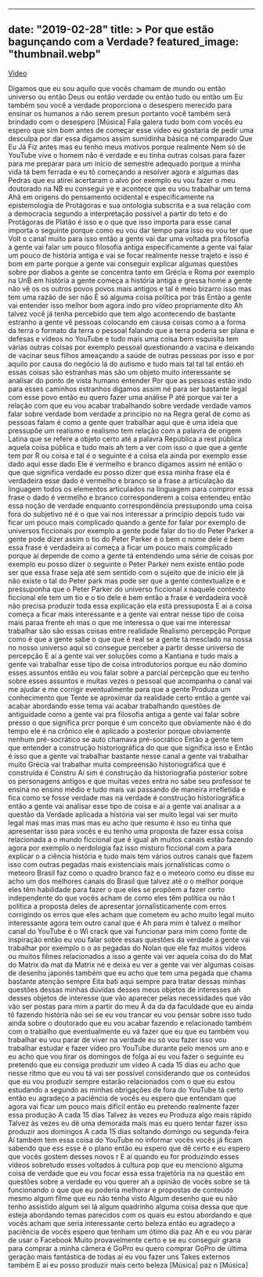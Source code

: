 
---
date: "2019-02-28"
title: > 
    Por que estão bagunçando com a Verdade?
featured_image: "thumbnail.webp"
---

[Video](https://www.youtube.com/watch?v=HVSxjAuqgPg)

Digamos que eu sou aquilo que vocês
chamam de mundo ou então
universo ou então Deus ou então verdade
ou então tudo ou então
um Eu também sou
você a verdade proporciona o desespero
merecido para ensinar os humanos a não
serem
presun portanto você também será
brindado com o desespero
[Música]
Fala galera tudo bom com vocês eu espero
que sim bom antes de começar esse vídeo
eu gostaria de pedir uma desculpa por
dar essa digamos assim sumidinha básica
né comparado Que Eu Já Fiz antes mas eu
tenho meus motivos porque realmente Nem
só de YouTube vive o homem não é verdade
e eu tinha outras coisas para fazer para
me preparar para um início de semestre
adequado porque a minha vida tá bem
ferrada e eu tô começando a resolver
agora e algumas das Pedras que eu atirei
acertaram o alvo por exemplo eu vou
fazer o meu doutorado na NB eu consegui
ye e acontece que eu vou trabalhar um
tema
Ahã em origens do pensamento
ocidental e especificamente na
epistemologia de Protágoras e sua
ontologia subscrita e a sua relação com
a democracia segundo a interpretação
possível a partir do teto e do
Protágoras de Platão é isso e o que que
isso importa para esse canal importa o
seguinte porque como eu
vou dar tempo para isso eu vou ter que
Volt o canal muito para isso então a
gente vai dar uma voltada pra filosofia
a gente vai falar um pouco filosofia
antiga especificamente a gente vai falar
um pouco de história antiga e vai se
focar realmente nesse trajeto e isso é
bom em parte porque a gente vai
conseguir explicar algumas questões
sobre por diabos a gente se concentra
tanto em Grécia e Roma por exemplo na
UnB em história a gente começa a
história antiga e gressa home a gente
não vê os os outros povos povos mais
antigos e tal é meio bizarro isso mas
tem uma razão de ser não É só alguma
coisa política por trás Então a gente
vai entender isso melhor bom agora indo
pro vídeo propriamente dito
Ah talvez você já tenha percebido que
tem algo acontecendo de bastante
estranho a gente vê pessoas colocando em
causa coisas como a a forma da terra o
formato da terra o pessoal falando que a
terra poderia ser plana e defesas e
vídeos no YouTube e tudo mais uma coisa
bem esquisita tem várias outras coisas
por exemplo pessoal questionando a
vacina e deixando de vacinar seus filhos
ameaçando a saúde de outras pessoas por
isso e por aquilo por causa do negócio
lá do autismo e tudo mais tal tal tal
então eh essas coisas são estranhas mas
são um objeto muito interessante se
analisar do ponto de vista humano
entender Por que as pessoas estão indo
para esses caminhos estranhos digamos
assim né para ser bastante legal com
esse
povo então eu quero fazer uma análise P
até porque vai ter a relação com que eu
vou acabar trabalhando sobre verdade
verdade vamos falar sobre verdade bom
verdade a princípio no na Regra geral de
como as pessoas falam é como a gente
quer trabalhar aqui que é uma ideia que
pressupõe um realismo e realismo tem
relação com a palavra de origem Latina
que se refere a objeto certo até a
palavra República a rest pública aquela
coisa pública e tudo mais
ah tem a ver com isso o que que a gente
tem por R ou coisa e tal é o seguinte é
a coisa ela ainda por exemplo esse dado
aqui esse dado Ele é vermelho e branco
digamos assim né então o que que
significa verdade eu posso dizer que
essa minha frase ela é verdadeira esse
dado é vermelho e branco se a frase a
articulação da linguagem todos os
elementos articulados na linguagem para
compror essa frase o dado é vermelho e
branco corresponderem a coisa entendeu
então essa noção de verdade enquanto
correspondência pressupondo uma coisa
fora do subjetivo né é o que vai nos
interessar a princípio depois tudo vai
ficar um pouco mais complicado quando a
gente for falar por exemplo de universos
ficcionais
por exemplo a gente pode falar do tio do
Peter Parker a gente pode dizer assim o
tio do Peter Parker é o bem o nome dele
é bem essa frase é verdadeira aí começa
a ficar um pouco mais complicado porque
aí depende de como a gente tá entendendo
uma série de coisas por exemplo eu posso
dizer o seguinte o Peter Parker nem
existe então pode ser que essa frase
seja até sem sentido com o sujeito que
de início ele já não existe o tal do
Peter park mas pode ser que a gente
contextualize e e pressuponha que o
Peter Parker do universo ficcional x
naquele contexto ficcional ele tem um
tio e o tio dele é bem então a frase é
verdadeira você não precisa produzir
toda essa explicação ela está
pressuposta E aí a coisa começa a ficar
mais interessante e a gente vai entrar
nesse tipo de coisa mais paraa frente
eh mas o que me interessa o que vai me
interessar trabalhar são são essas
coisas entre realidade Realismo
percepção Porque como é que a gente sabe
o que que é real se a gente tá mesclado
na nossa no nosso universo aqui só
consegue perceber a partir desse
universo de percepção E aí a gente vai
ver soluções como a Kantiana e tudo mais
a gente vai trabalhar esse tipo de coisa
introdutorios porque eu não domino esses
assuntos então eu vou falar sobre a
parcial percepção que eu tenho sobre
esses assuntos e muitas vezes o pessoal
que acompanha o canal vai me ajudar e me
corrigir eventualmente para que a gente
Produza um conhecimento que Tente se
aproximar da realidade certo então a
gente vai acabar abordando esse tema vai
acabar trabalhando questões de
antiguidade como a gente vai pra
filosofia antiga a gente vai falar sobre
presso o que significa prcr porque é um
conceito que obviamente não é do tempo
ele é na crônico ele é aplicado a
posterior porque obviamente nenhum
pré-socrático se auto chamava
pré-socrático Então a gente tem que
entender a construção historiográfica do
que que significa isso e Então é isso
que a gente vai trabalhar bastante nesse
canal a gente vai trabalhar muito Grécia
vai trabalhar muita compreensão
historiográfica que é construída é
Constru Aí sim é construção da
historiografia posterior sobre os
personagens antigos e que muitas vezes
entra no sabe seu professor te ensina no
ensino médio e tudo mais vai passando de
maneira irrefletida e fica como se fosse
verdade mas na verdade é construção
historiográfica então a gente vai
analisar esse tipo de coisa e aí a gente
vai analisar a a questão da Verdade
aplicada a história vai ser muito legal
vai ser muito legal mas mas mas mas mas
eu acho que resumo é isso eu tinha que
apresentar isso para vocês e eu tenho
uma proposta de fazer essa coisa
relacionada a
o mundo ficcional que é igual
ah muitos canais estão fazendo agora por
exemplo o nerdologia faz isso misturo
ficcional com a para explicar o a
ciência história e tudo mais tem vários
outros canais que fazem isso com outras
pegadas mais existenciais mais
jornalísticas como o meteoro Brasil faz
como o quadro branco faz e o meteoro
como eu disse eu acho um dos melhores
canais do Brasil que talvez até o o
melhor porque eles têm habilidade para
fazer o que eles se propõem a fazer
certo independente do que vocês acham de
como eles têm política ou não t política
a proposta deles de apresentar
jornalisticamente com erros corrigindo
os erros que eles acham que cometem eu
acho muito legal muito interessante
agora tem outro canal que é Ah para mim
é talvez o melhor canal do YouTube é o
Wi crack que vai funcionar para mim como
fonte de inspiração então eu vou falar
sobre essas questões da verdade a gente
vai trabalhar por exemplo o o as pegadas
do Nolan que ele faz muitos vídeos ou
muitos filmes relacionados a isso a
gente vai ver aquela coisa do do Mat do
Matrix da mat da Matrix né
e deixa eu ver a gente vai ver algumas
coisas de desenho japonês também que eu
acho que tem uma pegada que chama
bastante atenção sempre Eita bati aqui
sempre para tratar dessas minhas
questões dessas minhas dúvidas desses
meus objetos de interesses
ah desses objetos de interesse que vão
aparecer pelas necessidades que vão vão
ser postas para mim a partir do meu
Ã da da da faculdade que eu ainda tô
fazendo história não sei se eu vou
trancar eu vou pensar sobre isso tudo
ainda sobre o doutorado que eu vou
acabar fazendo e relacionado também com
o trabalho que eventualmente eu vá fazer
que eu que eu também vou trabalhar eu
vou parar de viver na verdade eu só vou
fazer isso vou trabalhar estudar e fazer
vídeo pro YouTube durante pelo menos um
ano e eu acho que vou tirar os domingos
de folga aí eu vou fazer o seguinte eu
pretendo que eu consiga produzir um
vídeo A cada 15 dias eu acho que nesse
ritmo que eu vou tá vai ser possível
considerando que os conteúdos que eu vou
produzir sempre estarão relacionados com
o que eu estou estudando a segundo as
minhas obrigações de fora do YouTube tá
certo então eu agradeço a paciência de
vocês eu espero que entendam que agora
vai ficar um pouco mais difícil então eu
pretendo realmente fazer essa produção A
cada 15 dias Talvez às vezes eu Produza
algo mais rápido Talvez às vezes eu dê
uma demorada mais mas eu quero tentar
fazer isso produzir aos domingos A cada
15 dias soltando domingo ou
segunda-feira Aí também tem essa coisa
do YouTube no informar vocês vocês já
ficam sabendo que ess esse é o plano
então eu espero que dê certo e eu espero
que vocês gostem desses novos r
E aí quando eu for produzindo esses
vídeos sobretudo esses voltados à
cultura pop que eu menciono alguma coisa
de verdade que eu vou focar essa essa
trajetória na na questão em questões
sobre a verdade eu vou querer ah a
opinião de vocês sobre se tá funcionando
o que que eu poderia melhorar e
propostas de conteúdo mesmo algum filme
que eu não tenha visto Algum desenho que
eu não tenho assistido algum sei lá
algum quadrinho alguma coisa dessa que
que esteja abordando temas parecidos com
os quais eu estou abordando e que vocês
acham que seria interessante certo
beleza então eu agradeço a paciência de
vocês espero que tenham um ótimo dia paz
Ah e eu vou parar de usar o Facebook
Muito provavelmente certo e se eu
conseguir grana para comprar a minha
câmera é GoPro eu quero comprar GoPro de
última geração mais fantástica de todas
aí eu vou fazer uns Takes externos
também E aí eu posso produzir mais certo
beleza
[Música]
paz n
[Música]